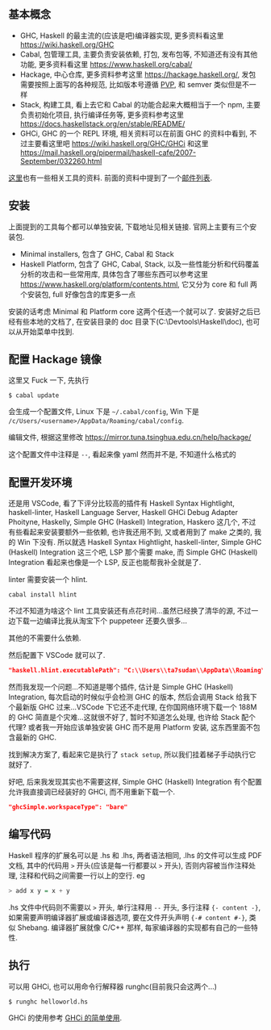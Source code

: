 ## 基本概念

* GHC, Haskell 的最主流的(应该是吧)编译器实现, 更多资料看这里 https://wiki.haskell.org/GHC
* Cabal, 包管理工具, 主要负责安装依赖, 打包, 发布包等, 不知道还有没有其他功能, 更多资料看这里 https://www.haskell.org/cabal/
* Hackage, 中心仓库, 更多资料参考这里 https://hackage.haskell.org/, 发包需要按照上面写的各种规范, 比如版本号遵循 [PVP](https://pvp.haskell.org/), 和 semver 类似但是不一样
* Stack, 构建工具, 看上去它和 Cabal 的功能合起来大概相当于一个 npm, 主要负责初始化项目, 执行编译任务等, 更多资料参考这里 https://docs.haskellstack.org/en/stable/README/
* GHCi, GHC 的一个 REPL 环境, 相关资料可以在前面 GHC 的资料中看到, 不过主要看这里吧 https://wiki.haskell.org/GHC/GHCi 和这里 https://mail.haskell.org/pipermail/haskell-cafe/2007-September/032260.html

[这里](https://www.haskell.org/downloads)也有一些相关工具的资料. 前面的资料中提到了一个[邮件列表](https://mail.haskell.org/mailman/listinfo/haskell-cafe).



## 安装

上面提到的工具每个都可以单独安装, 下载地址见相关链接. 官网上主要有三个安装包.

* Minimal installers, 包含了 GHC, Cabal 和 Stack
* Haskell Platform, 包含了 GHC, Cabal, Stack, 以及一些性能分析和代码覆盖分析的攻击和一些常用库, 具体包含了哪些东西可以参考这里 https://www.haskell.org/platform/contents.html, 它又分为 core 和 full 两个安装包, full 好像包含的库更多一点

安装的话考虑 Minimal 和 Platform core 这两个任选一个就可以了. 安装好之后已经有些本地的文档了, 在安装目录的 doc 目录下(C:\Devtools\Haskell\doc), 也可以从开始菜单中找到.



## 配置 Hackage 镜像

这里又 Fuck 一下, 先执行

```shell
$ cabal update
```

会生成一个配置文件, Linux 下是 `~/.cabal/config`, Win 下是 `/c/Users/<username>/AppData/Roaming/cabal/config`.

编辑文件, 根据这里修改 https://mirror.tuna.tsinghua.edu.cn/help/hackage/

这个配置文件中注释是 `--`, 看起来像 yaml 然而并不是, 不知道什么格式的



## 配置开发环境

还是用 VSCode, 看了下评分比较高的插件有 Haskell Syntax Hightlight, haskell-linter, Haskell Language Server, Haskell GHCi Debug Adapter Phoityne, Haskelly, Simple GHC (Haskell) Integration, Haskero 这几个, 不过有些看起来安装要额外一些依赖, 也许我还用不到, 又或者用到了 make 之类的, 我的 Win 下没有. 所以就选 Haskell Syntax Hightlight, haskell-linter, Simple GHC (Haskell) Integration 这三个吧, LSP 那个需要 make, 而 Simple GHC (Haskell) Integration 看起来也像是一个 LSP, 反正也能帮我补全就是了.

linter 需要安装一个 hlint.

```shell
cabal install hlint
```

不过不知道为啥这个 lint 工具安装还有点花时间...虽然已经换了清华的源, 不过一边下载一边编译比我从淘宝下个 puppeteer 还要久很多...

其他的不需要什么依赖.

然后配置下 VSCode 就可以了.

```json
"haskell.hlint.executablePath": "C:\\Users\\ta7sudan\\AppData\\Roaming\\cabal\\bin\\hlint.exe"
```

然而我发现一个问题...不知道是哪个插件, 估计是 Simple GHC (Haskell) Integration, 每次启动的时候似乎会检测 GHC 的版本, 然后会调用 Stack 给我下个最新版 GHC 过来...VSCode 下它还不走代理, 在你国网络环境下载一个 188M 的 GHC 简直是个灾难...这就很不好了, 暂时不知道怎么处理, 也许给 Stack 配个代理? 或者我一开始应该单独安装 GHC 而不是用 Platform 安装, 这东西里面不包含最新的 GHC.

找到解决方案了, 看起来它是执行了 `stack setup`, 所以我们挂着梯子手动执行它就好了.

好吧, 后来我发现其实也不需要这样, Simple GHC (Haskell) Integration 有个配置允许我直接调已经装好的 GHCi, 而不用重新下载一个.

```json
"ghcSimple.workspaceType": "bare"
```





## 编写代码

Haskell 程序的扩展名可以是 .hs 和 .lhs, 两者语法相同, .lhs 的文件可以生成 PDF 文档, 其中的代码用 `>` 开头(应该是每一行都要以 `>` 开头), 否则内容被当作注释处理, 注释和代码之间需要一行以上的空行. eg

```haskell
> add x y = x + y
```

.hs 文件中代码则不需要以 `>` 开头, 单行注释用 `--` 开头, 多行注释 `{- content -}`, 如果需要声明编译器扩展或编译器选项, 要在文件开头声明 `{-# content #-}`, 类似 Shebang. 编译器扩展就像 C/C++ 那样, 每家编译器的实现都有自己的一些特性.



## 执行

可以用 GHCi, 也可以用命令行解释器 runghc(目前我只会这两个...)

```shell
$ runghc helloworld.hs
```

GHCi 的使用参考 [GHCi 的简单使用](./GHCi的简单使用.md).